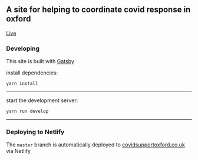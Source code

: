 ## A site for helping to coordinate covid response in oxford

[Live](https://covidsupportoxford.co.uk/)

### Developing

This site is built with [Gatsby](https://www.gatsbyjs.org/)

install dependencies:

```sh
yarn install
```

---

start the development server:

```sh
yarn run develop
```

---

### Deploying to Netlify

The `master` branch is automatically deployed to [covidsupportoxford.co.uk](https://covidsupportoxford.co.uk) via Netlify
